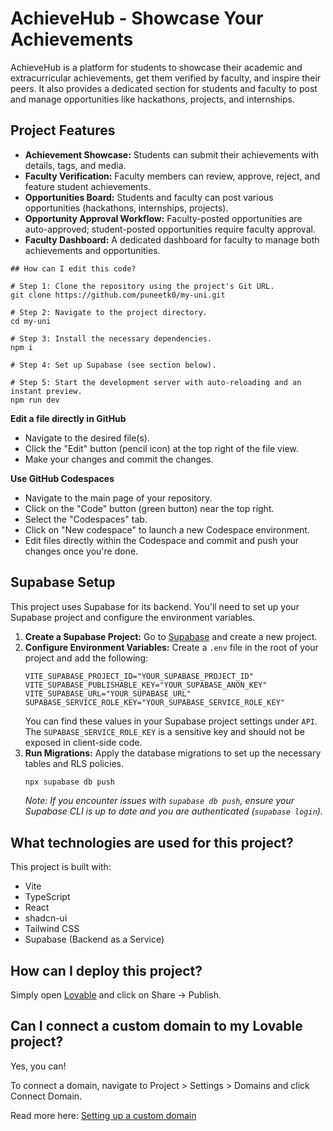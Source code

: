 # AchieveHub - Showcase Your Achievements

AchieveHub is a platform for students to showcase their academic and extracurricular achievements, get them verified by faculty, and inspire their peers. It also provides a dedicated section for students and faculty to post and manage opportunities like hackathons, projects, and internships.

## Project Features

*   **Achievement Showcase:** Students can submit their achievements with details, tags, and media.
*   **Faculty Verification:** Faculty members can review, approve, reject, and feature student achievements.
*   **Opportunities Board:** Students and faculty can post various opportunities (hackathons, internships, projects).
*   **Opportunity Approval Workflow:** Faculty-posted opportunities are auto-approved; student-posted opportunities require faculty approval.
*   **Faculty Dashboard:** A dedicated dashboard for faculty to manage both achievements and opportunities.
```
## How can I edit this code?

# Step 1: Clone the repository using the project's Git URL.
git clone https://github.com/puneetk0/my-uni.git

# Step 2: Navigate to the project directory.
cd my-uni

# Step 3: Install the necessary dependencies.
npm i

# Step 4: Set up Supabase (see section below).

# Step 5: Start the development server with auto-reloading and an instant preview.
npm run dev
```

**Edit a file directly in GitHub**

- Navigate to the desired file(s).
- Click the "Edit" button (pencil icon) at the top right of the file view.
- Make your changes and commit the changes.

**Use GitHub Codespaces**

- Navigate to the main page of your repository.
- Click on the "Code" button (green button) near the top right.
- Select the "Codespaces" tab.
- Click on "New codespace" to launch a new Codespace environment.
- Edit files directly within the Codespace and commit and push your changes once you're done.

## Supabase Setup

This project uses Supabase for its backend. You'll need to set up your Supabase project and configure the environment variables.

1.  **Create a Supabase Project:** Go to [Supabase](https://supabase.com/) and create a new project.
2.  **Configure Environment Variables:** Create a `.env` file in the root of your project and add the following:
    ```
    VITE_SUPABASE_PROJECT_ID="YOUR_SUPABASE_PROJECT_ID"
    VITE_SUPABASE_PUBLISHABLE_KEY="YOUR_SUPABASE_ANON_KEY"
    VITE_SUPABASE_URL="YOUR_SUPABASE_URL"
    SUPABASE_SERVICE_ROLE_KEY="YOUR_SUPABASE_SERVICE_ROLE_KEY"
    ```
    You can find these values in your Supabase project settings under `API`. The `SUPABASE_SERVICE_ROLE_KEY` is a sensitive key and should not be exposed in client-side code.
3.  **Run Migrations:** Apply the database migrations to set up the necessary tables and RLS policies.
    ```sh
    npx supabase db push
    ```
    *Note: If you encounter issues with `supabase db push`, ensure your Supabase CLI is up to date and you are authenticated (`supabase login`).*

## What technologies are used for this project?

This project is built with:

-   Vite
-   TypeScript
-   React
-   shadcn-ui
-   Tailwind CSS
-   Supabase (Backend as a Service)

## How can I deploy this project?

Simply open [Lovable](https://lovable.dev/projects/419326b9-cd1a-4bff-aeed-e3720cb0e261) and click on Share -> Publish.

## Can I connect a custom domain to my Lovable project?

Yes, you can!

To connect a domain, navigate to Project > Settings > Domains and click Connect Domain.

Read more here: [Setting up a custom domain](https://docs.lovable.dev/features/custom-domain#custom-domain)
